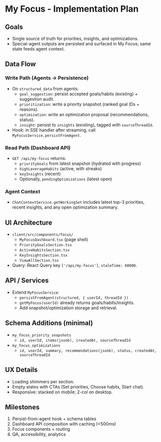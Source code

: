 # My Focus - Implementation Plan

## Goals
- Single source of truth for priorities, insights, and optimizations.
- Special-agent outputs are persisted and surfaced in My Focus; same state feeds agent context.

## Data Flow
### Write Path (Agents → Persistence)
- On `structured_data` from agents:
  - `goal_suggestion`: persist accepted goals/habits (existing) + suggestion audit.
  - `prioritization`: write a priority snapshot (ranked goal IDs + reasons).
  - `optimization`: write an optimization proposal (recommendations, status).
  - `insight`: persist to `insights` (existing), tagged with `sourceThreadId`.
- Hook: in SSE handler after streaming, call `MyFocusService.persistFromAgent`.

### Read Path (Dashboard API)
- `GET /api/my-focus` returns:
  - `priorityGoals` from latest snapshot (hydrated with progress)
  - `highLeverageHabits` (active, with streaks)
  - `keyInsights` (recent)
  - Optionally, `pendingOptimizations` (latest open)

### Agent Context
- `ChatContextService.getWorkingSet` includes latest top-3 priorities, recent insights, and any open optimization summary.

## UI Architecture
- `client/src/components/focus/`
  - `MyFocusDashboard.tsx` (page shell)
  - `PriorityGoalsSection.tsx`
  - `ActiveHabitsSection.tsx`
  - `KeyInsightsSection.tsx`
  - `ViewAllSection.tsx`
- Query: React Query key `['/api/my-focus']`, `staleTime: 60000`.

## API / Services
- Extend `MyFocusService`:
  - `persistFromAgent(structured, { userId, threadId })`
  - `getMyFocus(userId)` already returns goals/habits/insights.
  - Add snapshot/optimization storage and retrieval.

## Schema Additions (minimal)
- `my_focus_priority_snapshots`
  - `id, userId, items(jsonb), createdAt, sourceThreadId`
- `my_focus_optimizations`
  - `id, userId, summary, recommendations(jsonb), status, createdAt, sourceThreadId`

## UX Details
- Loading shimmers per section.
- Empty states with CTAs (Set priorities, Choose habits, Start chat).
- Responsive: stacked on mobile; 2-col on desktop.

## Milestones
1) Persist-from-agent hook + schema tables
2) Dashboard API composition with caching (<500ms)
3) Focus components + routing
4) QA, accessibility, analytics
